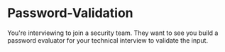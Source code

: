 # Password-Validation
You're interviewing to join a security team. They want to see you build a password evaluator for your technical interview to validate the input.
